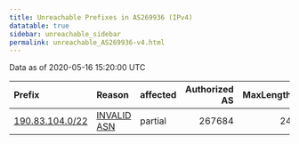 ```yaml
---
title: Unreachable Prefixes in AS269936 (IPv4)
datatable: true
sidebar: unreachable_sidebar
permalink: unreachable_AS269936-v4.html
---
```


Data as of 2020-05-16 15:20:00 UTC


<div class="datatable-begin"></div>

| Prefix                                                   | Reason                                                                                                  | affected   |   Authorized AS |   MaxLength | Anchor                                         |   unreachable /24s |
|:---------------------------------------------------------|:--------------------------------------------------------------------------------------------------------|:-----------|----------------:|------------:|:-----------------------------------------------|-------------------:|
| [190.83.104.0/22](https://stat.ripe.net/190.83.104.0/22) | [INVALID ASN](https://rpki-validator.ripe.net/announcement-preview?asn=AS269936&prefix=190.83.104.0/22) | partial    |          267684 |          24 | [LACNIC](unreachable_LACNIC_RPKI_Root-v4.html) |                  4 |

<div class="datatable-end"></div>